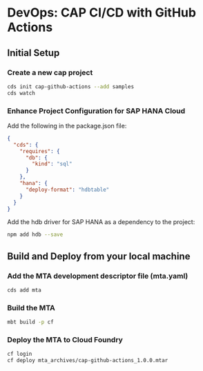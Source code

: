 # DevOps: CAP CI/CD with GitHub Actions

## Initial Setup

### Create a new cap project
```bash
cds init cap-github-actions --add samples
cds watch
```

### Enhance Project Configuration for SAP HANA Cloud
Add the following in the package.json file:
```json
{
  "cds": {
    "requires": {
      "db": {
        "kind": "sql"
      }
    },
    "hana": {
      "deploy-format": "hdbtable"
    }
  }
}
```

Add the hdb driver for SAP HANA as a dependency to the project:
```bash
npm add hdb --save
```

## Build and Deploy from your local machine

### Add the MTA development descriptor file (mta.yaml)
```bash
cds add mta
```

### Build the MTA
```bash
mbt build -p cf
```

### Deploy the MTA to Cloud Foundry
```bash
cf login
cf deploy mta_archives/cap-github-actions_1.0.0.mtar
```

